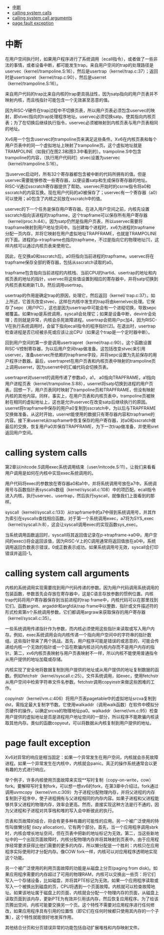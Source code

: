 -   [中断](#中断)
-   [calling system
    calls](#calling-system-calls)
-   [calling system call
    arguments](#calling-system-call-arguments)
-   [page fault
    exception](#page-fault-exception)

# 中断

在用户空间执行时，如果用户程序进行了系统调用（ecall指令），或者做了一些非法的事情，或者设备中断，都可能发生trap。来自用户空间的trap的处理路径是uservec（kernel/trampoline.S:16），然后是usertrap（kernel/trap.c:37）；返回时是usertrapret（kernel/trap.c:90），然后是userret（kernel/trampoline.S:16）。

来自用户代码的trap比来自内核的trap更具挑战性，因为satp指向的用户页表并不映射内核，而且栈指针可能包含一个无效甚至恶意的值。

因为RISC-V硬件在trap过程中不切换页表，所以用户页表必须包含uservec的映射，即stvec指向的trap处理程序地址。uservec必须切换satp，使其指向内核页表；为了在切换后继续执行指令，uservec必须被映射到内核页表与用户页表相同的地址。

Xv6用一个包含uservec的trampoline页来满足这些条件。Xv6在内核页表和每个用户页表中的同一个虚拟地址上映射了trampoline页。这个虚拟地址就是TRAMPOLINE（如我们在图2.3和图3.3中看到的）。trampoline.S中包含trampoline的内容，（执行用户代码时）stvec设置为uservec（kernel/trampoline.S:16）。

当uservec启动时，所有32个寄存器都包含被中断的代码所拥有的值。但是uservec需要能够修改一些寄存器，以便设置satp和生成保存寄存器的地址。RISC-V通过sscratch寄存器提供了帮助。uservec开始时的csrrw指令将a0和sscratch的内容互换。现在用户代码的a0被保存了；uservec有一个寄存器（a0）可以使用；a0包含了内核之前放在sscratch中的值。

uservec的下一个任务是保存用户寄存器。在进入用户空间之前，内核先设置sscratch指向该进程的trapframe，这个trapframe可以保存所有用户寄存器（kernel/proc.h:44）。因为satp仍然是指用户页表，所以uservec需要将trapframe映射到用户地址空间中。当创建每个进程时，xv6为进程的trapframe分配一页内存，并将它映射在用户虚拟地址TRAPFRAME，也就是TRAMPOLINE的下面。进程的p-\>trapframe也指向trapframe，不过是指向它的物理地址\[1\]，这样内核可以通过内核页表来使用它。

因此，在交换a0和sscratch后，a0将指向当前进程的trapframe。uservec将在trapframe保存全部的寄存器，包括从sscratch读取的a0。

trapframe包含指向当前进程的内核栈、当前CPU的hartid、usertrap的地址和内核页表的地址的指针，uservec将这些值设置到相应的寄存器中，并将satp切换到内核页表和刷新TLB，然后调用usertrap。

usertrap的作用是确定trap的原因，处理它，然后返回（kernel/
trap.c:37）。如上所述，它首先改变stvec，这样在内核中发生的trap将由kernelvec处理。它保存了sepc（用户PC），这也是因为usertrap中可能会有一个进程切换，导致sepc被覆盖。如果trap是系统调用，syscall会处理它；如果是设备中断，devintr会处理；否则就是异常，内核会杀死故障进程。usertrap会把用户pc加4，因为RISC-V在执行系统调用时，会留下指向ecall指令的程序指针\[2\]。在退出时，usertrap检查进程是否已经被杀死或应该让出CPU（如果这个trap是一个定时器中断）。

回到用户空间的第一步是调用usertrapret（kernel/trap.c:90）。这个函数设置RISC-V控制寄存器，为以后用户空间trap做准备。这包括改变stvec来引用uservec，准备uservec所依赖的trapframe字段，并将sepc设置为先前保存的用户程序计数器。最后，usertrapret在用户页表和内核页表中映射的trampoline页上调用userret，因为userret中的汇编代码会切换页表。

usertrapret对userret的调用传递了参数a0，a1，
a0指向TRAPFRAME，a1指向用户进程页表（kernel/trampoline.S:88），userret将satp切换到进程的用户页表。回想一下，用户页表同时映射了trampoline页和TRAPFRAME，但没有映射内核的其他内容。同样，事实上，在用户页表和内核页表中，trampoline页被映射在相同的虚拟地址上，这也是允许uservec在改变satp后继续执行的原因。userret将trapframe中保存的用户a0复制到sscratch中，为以后与TRAPFRAME交换做准备。从这时开始，userret能使用的数据只有寄存器内容和trapframe的内容。接下来userret从trapframe中恢复保存的用户寄存器，对a0和sscratch做最后的交换，恢复用户a0并保存TRAPFRAME，为下一次trap做准备，并使用sret返回用户空间。

# calling system calls

第2章以initcode.S调用exec系统调用结束（user/initcode.S:11）。让我们来看看用户调用是如何在内核中实现exec系统调用的。

用户代码将exec的参数放在寄存器a0和a1中，并将系统调用号放在a7中。系统调用号与函数指针表syscalls数组（kernel/syscall.c:108）中的项匹配。ecall指令进入内核，执行uservec、usertrap，然后执行syscall，就像我们上面看到的那样。

syscall（kernel/syscall.c:133）从trapframe中的a7中得到系统调用号，并其作为索引在syscalls查找相应函数。对于第一个系统调用exec，a7将为SYS_exec（kernel/syscall.h:8），这会让syscall调用exec的实现函数sys_exec。

当系统调用函数返回时，syscall将其返回值记录在p-\>trapframe-\>a0中。用户空间的exec()将会返回该值，因为RISC-V上的C调用通常将返回值放在a0中。系统调用返回负数表示错误，0或正数表示成功。如果系统调用号无效，syscall会打印错误并返回-1。

# calling system call arguments

内核的系统调用实现需要找到用户代码传递的参数。因为用户代码调用系统调用的包装函数，参数首先会存放在寄存器中，这是C语言存放参数的惯例位置。内核trap代码将用户寄存器保存到当前进程的trap
frame中，内核代码可以在那里找到它们。函数argint、argaddr和argfd从trap
frame中以整数、指针或文件描述符的形式检索第n个系统调用参数。它们都调用argraw来获取保存的用户寄存器（kernel/syscall.c:35）。

一些系统调用传递指针作为参数，而内核必须使用这些指针来读取或写入用户内存。例如，exec系统调用会向内核传递一个指向用户空间中的字符串的指针数组。这些指针带来了两个挑战。首先，用户程序可能是错误的或恶意的，可能会传递给内核一个无效的指针或一个旨在欺骗内核访问内核内存而不是用户内存的指针。第二，xv6内核页表映射与用户页表映射不一样，所以内核不能使用普通指令从用户提供的地址加载或存储。

内核实现了安全地将数据复制到用户提供的地址或从用户提供的地址复制数据的函数。例如fetchstr（kernel/syscall.c:25）。文件系统调用，如exec，使用fetchstr从用户空间中检索字符串文件名参数。fetchstr调用copyinstr来做这些困难的工作。

copyinstr（kernel/vm.c:406）将用户页表pagetable中的虚拟地址srcva复制到dst，需指定最大复制字节数。它使用walkaddr（调用walk函数）在软件中模拟分页硬件的操作，以确定srcva的物理地址pa0。walkaddr（kernel/vm.c:95）检查用户提供的虚拟地址是否是进程用户地址空间的一部分，所以程序不能欺骗内核读取其他内存。类似的函数copyout，可以将数据从内核复制到用户提供的地址。

# page fault exception

Xv6对异常的响应是相当固定：如果一个异常发生在用户空间，内核就会杀死故障进程。如果一个异常发生在内核中，内核就会panic。真正的操作系统通常会以更有趣的方式进行响应。

举个例子，许多内核使用页面故障来实现\*\*写时复制（copy-on-write，cow）fork。要解释写时复制fork，可以想一想xv6的fork，在第3章中介绍过。fork通过调用uvmcopy（kernel/vm.c:309）为子进程分配物理内存，并将父进程的内存复制到子程序中，使子进程拥有与父进程相同的内存内容。如果子进程和父进程能够共享父进程的物理内存，效率会更高。然而，直接实现这种方法是行不通的，因为父进程和子进程对共享栈和堆的写入会中断彼此的执行。

页表和页故障的结合，将会有更多种有趣的可能性的应用。另一个被广泛使用的特性叫做懒分配
(lazy
allocation)，它有两个部分。首先，当一个应用程序调用sbrk时，内核会增长地址空间，但在页表中把新的地址标记为无效。第二，当这些新地址中的一个出现页面故障时，内核分配物理内存并将其映射到页表中。由于应用程序经常要求获得比他们需要的更多的内存，所以懒分配是一个胜利：内核只在应用程序实际使用时才分配内存。像COW
fork一样，内核可以对应用程序透明地实现这个功能。

另一个被广泛使用的利用页面故障的功能是从磁盘上分页(paging from
disk)。如果应用程序需要的内存超过了可用的物理RAM，内核可以交换出一些页：将它们写入一个存储设备，比如磁盘，并将其PTE标记为无效。如果一个应用程序读取或写入一个被换出到磁盘的页，CPU将遇到一个页面故障。内核就可以检查故障地址。如果该地址属于磁盘上的页面，内核就会分配一个物理内存的页面，从磁盘上读取页面到该内存，更新PTE为有效并引用该内存，然后恢复应用程序。为了给该页腾出空间，内核可能要交换另一个页。这个特性不需要对应用程序进行任何修改，如果应用程序具有引用的位置性（即它们在任何时候都只使用其内存的一个子集），这个特性就能很好地发挥作用。

其他结合分页和分页错误异常的功能包括自动扩展堆栈和内存映射文件。

